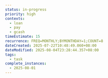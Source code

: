 ```yaml
---
status: in-progress
priority: high
contexts:
  - loan
  - pay
  - gcash
timeEstimate: 15
recurrence: FREQ=MONTHLY;BYMONTHDAY=1;COUNT=8
dateCreated: 2025-07-22T10:48:49.060+08:00
dateModified: 2025-08-04T23:28:44.357+08:00
tags:
  - task
complete_instances:
  - 2025-08-01
---
```


